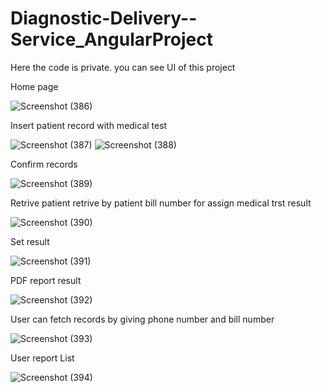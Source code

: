 # Diagnostic-Delivery--Service_AngularProject
Here the code is private. you can see UI of this project

Home page


![Screenshot (386)](https://user-images.githubusercontent.com/66405570/149520082-5763d7f5-a225-423d-ab5b-0a1580697fc1.png)



Insert patient record with medical test

![Screenshot (387)](https://user-images.githubusercontent.com/66405570/149520513-1f1aca40-5e87-4913-8b71-6e1079570d9c.png)
![Screenshot (388)](https://user-images.githubusercontent.com/66405570/149520613-96395fbb-f491-45f7-9aff-71e8bdeece3b.png)


Confirm records

![Screenshot (389)](https://user-images.githubusercontent.com/66405570/149520681-98ace1c5-640c-48ef-8697-7380d58fa2e0.png)


Retrive patient retrive by patient bill number for assign medical trst result

![Screenshot (390)](https://user-images.githubusercontent.com/66405570/149520756-2858ed24-79ba-4838-b135-01a5570d308e.png)



Set result

![Screenshot (391)](https://user-images.githubusercontent.com/66405570/149521414-8a779c33-3628-4651-9ef7-5a443a0aa15c.png)


PDF report result

![Screenshot (392)](https://user-images.githubusercontent.com/66405570/149521491-8e87109d-49e3-4d3b-90fe-d16b8702787c.png)


User can fetch records by giving phone number and bill number

![Screenshot (393)](https://user-images.githubusercontent.com/66405570/149521574-57111029-a81d-4e7b-9ced-f4b75ee2a713.png)



User report List

![Screenshot (394)](https://user-images.githubusercontent.com/66405570/149521725-c6ee5b4f-4060-4b5e-a023-e3379773b9db.png)

